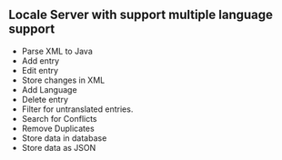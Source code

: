 ## Locale Server with support multiple language support

* Parse XML to Java 	
* Add entry	
* Edit entry 	
* Store changes in XML	  
* Add Language		
* Delete entry		
* Filter for untranslated entries. 
* Search for Conflicts	 
* Remove Duplicates	 
* Store data in database	
* Store data as JSON	
